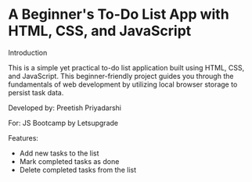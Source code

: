 
# A Beginner's To-Do List App with HTML, CSS, and JavaScript

Introduction

This is a simple yet practical to-do list application built using HTML, CSS, and JavaScript. This beginner-friendly project guides you through the fundamentals of web development by utilizing local browser storage to persist task data.

Developed by: Preetish Priyadarshi

For: JS Bootcamp by Letsupgrade

Features:

- Add new tasks to the list
- Mark completed tasks as done
- Delete completed tasks from the list
